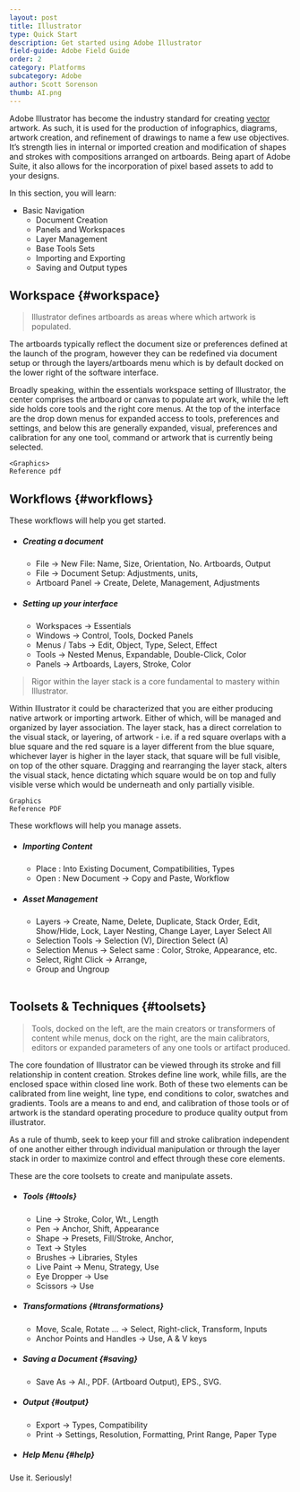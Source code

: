 ```yaml
---
layout: post
title: Illustrator
type: Quick Start
description: Get started using Adobe Illustrator
field-guide: Adobe Field Guide
order: 2
category: Platforms
subcategory: Adobe
author: Scott Sorenson
thumb: AI.png
---
```


Adobe Illustrator has become the industry standard for creating [vector](/introduction.md#vectors) artwork. As such, it is used for the production of infographics, diagrams, artwork creation, and refinement of drawings to name a few use objectives. It’s strength lies in internal or imported creation and modification of shapes and strokes with compositions arranged on artboards. Being apart of Adobe Suite, it also allows for the incorporation of pixel based assets to add to your designs. 

In this section, you will learn:
* Basic Navigation
    * Document Creation
    * Panels and Workspaces
    * Layer Management
    * Base Tools Sets
    * Importing and Exporting
    * Saving and Output types
    

## Workspace {#workspace}
>Illustrator defines artboards as areas where which artwork is populated. 

The artboards typically reflect the document size or preferences defined at the launch of the program, however they can be redefined via document setup or through the layers/artboards menu which is by default docked on the lower right of the software interface.

Broadly speaking, within the essentials workspace setting of Illustrator, the center comprises the artboard or canvas to populate art work, while the left side holds core tools and the right core menus. At the top of the interface are the drop down menus for expanded access to tools, preferences and settings, and below this are generally expanded, visual, preferences and calibration for any one tool, command or artwork that is currently being selected. 

```
<Graphics>
Reference pdf
```

## Workflows {#workflows}


<div class="alert alert-info"><span class="glyphicon glyphicon-hand-down" aria-hidden="true"></span> These workflows will help you get started.</div>

* ##### Creating a document
    * File → New File: Name, Size, Orientation, No. Artboards, Output
    * File → Document Setup: Adjustments, units, 
    * Artboard Panel → Create, Delete, Management, Adjustments

* ##### Setting up your interface
    * Workspaces → Essentials
    * Windows → Control, Tools, Docked Panels
    * Menus / Tabs → Edit, Object, Type, Select, Effect
    * Tools → Nested Menus, Expandable, Double-Click, Color
    * Panels → Artboards, Layers, Stroke, Color

>Rigor within the layer stack is a core fundamental to mastery within Illustrator. 

Within Illustrator it could be characterized that you are either producing native artwork or importing artwork. Either of which, will be managed and organized by layer association. The layer stack, has a direct correlation to the visual stack, or layering, of artwork - i.e. if a red square overlaps with a blue square and the red square is a layer different from the blue square, whichever layer is higher in the layer stack, that square will be full visible, on top of the other square. Dragging and rearranging the layer stack, alters the visual stack, hence dictating which square would be on top and fully visible verse which would be underneath and only partially visible. 

```
Graphics
Reference PDF
```

<div class="alert alert-info"><span class="glyphicon glyphicon-hand-down" aria-hidden="true"></span> These workflows will help you manage assets.</div>

* ##### Importing Content
    * Place : Into Existing Document, Compatibilities, Types
    * Open : New Document → Copy and Paste, Workflow

* ##### Asset Management
    * Layers → Create, Name, Delete, Duplicate, Stack Order, Edit, Show/Hide, Lock, Layer Nesting, Change Layer, Layer Select All
    * Selection Tools → Selection (V), Direction Select (A)
    * Selection Menus → Select same : Color, Stroke, Appearance, etc.  
    * Select, Right Click → Arrange, 
    * Group and Ungroup
<br></br>

## Toolsets & Techniques {#toolsets}


>Tools, docked on the left, are the main creators or transformers of content while menus, dock on the right, are the main calibrators, editors or expanded parameters of any one tools or artifact produced. 

The core foundation of Illustrator can be viewed through its stroke and fill relationship in content creation. Strokes define line work, while fills, are the enclosed space within closed line work. Both of these two elements can be calibrated from line weight, line type, end conditions to color, swatches and gradients. Tools are a means to and end, and calibration of those tools or of artwork is the standard operating procedure to produce quality output from illustrator.  

As a rule of thumb, seek to keep your fill and stroke calibration independent of one another either through individual manipulation or through the layer stack in order to maximize control and effect through these core elements. 

<div class="alert alert-info"><span class="glyphicon glyphicon-hand-down" aria-hidden="true"></span> These are the core toolsets to create and manipulate assets.</div>


* ##### Tools {#tools}
    * Line → Stroke, Color, Wt., Length
    * Pen → Anchor, Shift, Appearance
    * Shape → Presets, Fill/Stroke, Anchor, 
    * Text → Styles
    * Brushes → Libraries, Styles
    * Live Paint → Menu, Strategy, Use
    * Eye Dropper → Use
    * Scissors → Use

* ##### Transformations {#transformations}
    * Move, Scale, Rotate … → Select, Right-click, Transform, Inputs
    * Anchor Points and Handles → Use, <span class="badge">A</span> & <span         class="badge">V</span> keys

* ##### Saving a Document {#saving}
    * Save As → AI., PDF. (Artboard Output), EPS., SVG. 

* ##### Output {#output}
    * Export → Types, Compatibility
    * Print → Settings, Resolution, Formatting, Print Range, Paper Type

* ##### Help Menu {#help}
Use it. Seriously!





